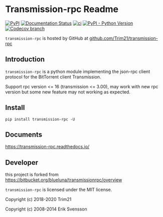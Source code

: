 # Transmission-rpc Readme

[![PyPI](https://img.shields.io/pypi/v/transmission-rpc)](https://pypi.org/project/transmission-rpc/)
[![Documentation Status](https://readthedocs.org/projects/transmission-rpc/badge/)](https://transmission-rpc.readthedocs.io/)
[![ci](https://github.com/Trim21/transmission-rpc/workflows/ci/badge.svg)](https://github.com/Trim21/transmission-rpc/actions)
[![PyPI - Python Version](https://img.shields.io/pypi/pyversions/transmission-rpc)](https://pypi.org/project/transmission-rpc/)
[![Codecov branch](https://img.shields.io/codecov/c/github/Trim21/transmission-rpc/master)](https://codecov.io/gh/Trim21/transmission-rpc/branch/master)

`transmission-rpc` is hosted by GitHub at [github.com/Trim21/transmission-rpc](https://github.com/Trim21/transmission-rpc)

## Introduction

`transmission-rpc` is a python module implementing the json-rpc client protocol for the BitTorrent client Transmission.

Support rpc version <= 16 (transmission <= 3.00),
may work with new rpc version but some new feature may not working as expected.

## Install

```console
pip install transmission-rpc -U
```

## Documents

<https://transmission-rpc.readthedocs.io/>

## Developer

this project is forked from https://bitbucket.org/blueluna/transmissionrpc/overview

`transmission-rpc` is licensed under the MIT license.

Copyright (c) 2018-2020 Trim21

Copyright (c) 2008-2014 Erik Svensson
